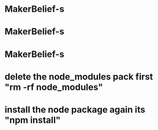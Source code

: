 # MakerBelief-s
# MakerBelief-s
# MakerBelief-s


# delete the node_modules pack first "rm -rf node_modules" 

# install the node package again its "npm install"

